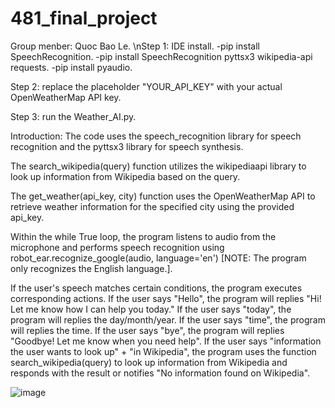 # 481_final_project
Group menber: Quoc Bao Le.
\nStep 1: IDE install.
-pip install SpeechRecognition.
-pip install SpeechRecognition pyttsx3 wikipedia-api requests.
-pip install pyaudio.

Step 2: replace the placeholder "YOUR_API_KEY" with your actual OpenWeatherMap API key.

Step 3: run the Weather_AI.py.

Introduction:
The code uses the speech_recognition library for speech recognition and the pyttsx3 library for speech synthesis.

The search_wikipedia(query) function utilizes the wikipediaapi library to look up information from Wikipedia based on the query.

The get_weather(api_key, city) function uses the OpenWeatherMap API to retrieve weather information for the specified city using the provided api_key.

Within the while True loop, the program listens to audio from the microphone and performs speech recognition using robot_ear.recognize_google(audio, language='en') [NOTE: The program only recognizes the English language.].

If the user's speech matches certain conditions, the program executes corresponding actions.
If the user says "Hello", the program will replies "Hi! Let me know how I can help you today."
If the user says "today", the program will replies the day/month/year.
If the user says "time", the program will replies the time.
If the user says "bye", the program will replies "Goodbye! Let me know when you need help".
If the user says "information the user wants to look up" + "in Wikipedia", the program uses the function search_wikipedia(query) to look up information from Wikipedia and responds with the result or notifies "No information found on Wikipedia".

![image](https://github.com/HenryLe1998/481_final_project/assets/126354428/f7c88ee6-2dee-438e-9c93-5147db8a7805)

